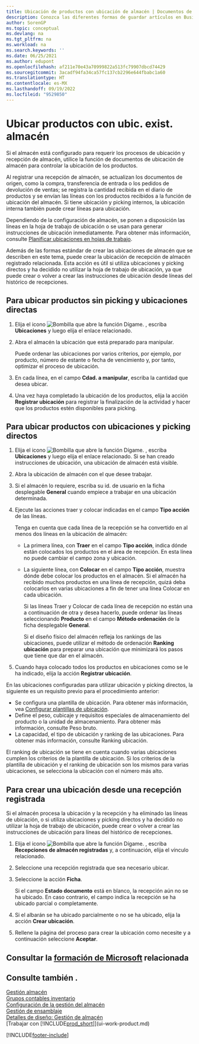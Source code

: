 ```yaml
---
title: Ubicación de productos con ubicación de almacén | Documentos de Microsoft
description: Conozca las diferentes formas de guardar artículos en Business Central con las siguientes tareas de Ubic. exist. almacén.
author: SorenGP
ms.topic: conceptual
ms.devlang: na
ms.tgt_pltfrm: na
ms.workload: na
ms.search.keywords: ''
ms.date: 06/25/2021
ms.author: edupont
ms.openlocfilehash: af211e70e43a70999822a513fc79907dbcd74429
ms.sourcegitcommit: 3acadf94fa34ca57fc137cb2296e644fbabc1a60
ms.translationtype: HT
ms.contentlocale: es-MX
ms.lasthandoff: 09/19/2022
ms.locfileid: "9529850"
---
```

# <a name="put-items-away-with-warehouse-put-aways"></a>Ubicar productos con ubic. exist. almacén

Si el almacén está configurado para requerir los procesos de ubicación y recepción de almacén, utilice la función de documentos de ubicación de almacén para controlar la ubicación de los productos.  

Al registrar una recepción de almacén, se actualizan los documentos de origen, como la compra, transferencia de entrada o los pedidos de devolución de ventas; se registra la cantidad recibida en el diario de productos y se envían las líneas con los productos recibidos a la función de ubicación del almacén. Si tiene ubicación y picking internos, la ubicación interna también puede crear líneas para ubicación.  

Dependiendo de la configuración de almacén, se ponen a disposición las líneas en la hoja de trabajo de ubicación o se usan para generar instrucciones de ubicación inmediatamente. Para obtener más información, consulte [Planificar ubicaciones en hojas de trabajo](warehouse-how-to-plan-put-aways-in-worksheets.md).  

Además de las formas estándar de crear las ubicaciones de almacén que se describen en este tema, puede crear la ubicación de recepción de almacén registrado relacionada. Esta acción es útil si utiliza ubicaciones y picking directos y ha decidido no utilizar la hoja de trabajo de ubicación, ya que puede crear o volver a crear las instrucciones de ubicación desde líneas del histórico de recepciones.  

## <a name="to-put-items-away-without-directed-put-away-and-pick"></a>Para ubicar productos sin picking y ubicaciones directas

1.  Elija el icono ![Bombilla que abre la función Dígame.](media/ui-search/search_small.png "Dígame qué desea hacer") , escriba **Ubicaciones** y luego elija el enlace relacionado.  
2.  Abra el almacén la ubicación que está preparado para manipular.  

    Puede ordenar las ubicaciones por varios criterios, por ejemplo, por producto, número de estante o fecha de vencimiento y, por tanto, optimizar el proceso de ubicación.  
3.  En cada línea, en el campo **Cdad. a manipular**, escriba la cantidad que desea ubicar.  
4.  Una vez haya completado la ubicación de los productos, elija la acción **Registrar ubicación** para registrar la finalización de la actividad y hacer que los productos estén disponibles para picking.  

## <a name="to-put-items-away-with-directed-put-away-and-pick"></a>Para ubicar productos con ubicaciones y picking directos

1.  Elija el icono ![Bombilla que abre la función Dígame.](media/ui-search/search_small.png "Dígame qué desea hacer") , escriba **Ubicaciones** y luego elija el enlace relacionado.
    Si se han creado instrucciones de ubicación, una ubicación de almacén está visible.  
2.  Abra la ubicación de almacén con el que desee trabajar.  
3.  Si el almacén lo requiere, escriba su id. de usuario en la ficha desplegable **General** cuando empiece a trabajar en una ubicación determinada.  
4.  Ejecute las acciones traer y colocar indicadas en el campo **Tipo acción** de las líneas.  

    Tenga en cuenta que cada línea de la recepción se ha convertido en al menos dos líneas en la ubicación de almacén:  

    -   La primera línea, con **Traer** en el campo **Tipo acción**, indica dónde están colocados los productos en el área de recepción. En esta línea no puede cambiar el campo zona y ubicación.  
    -   La siguiente línea, con **Colocar** en el campo **Tipo acción**, muestra dónde debe colocar los productos en el almacén. Si el almacén ha recibido muchos productos en una línea de recepción, quizá deba colocarlos en varias ubicaciones a fin de tener una línea Colocar en cada ubicación.  

        Si las líneas Traer y Colocar de cada línea de recepción no están una a continuación de otra y desea hacerlo, puede ordenar las líneas seleccionando **Producto** en el campo **Método ordenación** de la ficha desplegable **General**.  

        Si el diseño físico del almacén refleja los rankings de las ubicaciones, puede utilizar el método de ordenación **Ranking ubicación** para preparar una ubicación que minimizará los pasos que tiene que dar en el almacén.  

5.  Cuando haya colocado todos los productos en ubicaciones como se le ha indicado, elija la acción **Registrar ubicación**.  

En las ubicaciones configuradas para utilizar ubicación y picking directos, la siguiente es un requisito previo para el procedimiento anterior:  

- Se configura una plantilla de ubicación. Para obtener más información, vea [Configurar plantillas de ubicación](warehouse-how-to-set-up-put-away-templates.md).  
- Define el peso, cubicaje y requisitos especiales de almacenamiento del producto o la unidad de almacenamiento. Para obtener más información, consulte Peso bruto.  
- La capacidad, el tipo de ubicación y ranking de las ubicaciones. Para obtener más información, consulte Ranking ubicación.  

El ranking de ubicación se tiene en cuenta cuando varias ubicaciones cumplen los criterios de la plantilla de ubicación. Si los criterios de la plantilla de ubicación y el ranking de ubicación son los mismos para varias ubicaciones, se selecciona la ubicación con el número más alto.

## <a name="to-create-a-put-away-from-a-posted-receipt"></a>Para crear una ubicación desde una recepción registrada

 Si el almacén procesa la ubicación y la recepción y ha eliminado las líneas de ubicación, o si utiliza ubicaciones y picking directos y ha decidido no utilizar la hoja de trabajo de ubicación, puede crear o volver a crear las instrucciones de ubicación para líneas del histórico de recepciones.

1.  Elija el icono ![Bombilla que abre la función Dígame.](media/ui-search/search_small.png "Dígame qué desea hacer") , escriba **Recepciones de almacén registradas** y, a continuación, elija el vínculo relacionado.  
2.  Seleccione una recepción registrada que sea necesario ubicar.  
3.  Seleccione la acción **Ficha**.  

    Si el campo **Estado documento** está en blanco, la recepción aún no se ha ubicado. En caso contrario, el campo indica la recepción se ha ubicado parcial o completamente.  

4.  Si el albarán se ha ubicado parcialmente o no se ha ubicado, elija la acción **Crear ubicación**.  
5.  Rellene la página del proceso para crear la ubicación como necesite y a continuación seleccione **Aceptar**.  

## <a name="see-related-microsoft-training"></a>Consultar la [formación de Microsoft](/training/modules/receive-put-away-items/) relacionada

## <a name="see-also"></a>Consulte también .

[Gestión almacén](warehouse-manage-warehouse.md)  
[Grupos contables inventario](inventory-manage-inventory.md)  
[Configuración de la gestión del almacén](warehouse-setup-warehouse.md)  
[Gestión de ensamblaje](assembly-assemble-items.md)  
[Detalles de diseño: Gestión de almacén](design-details-warehouse-management.md)  
[Trabajar con [!INCLUDE[prod_short](includes/prod_short.md)]](ui-work-product.md)


[!INCLUDE[footer-include](includes/footer-banner.md)]

